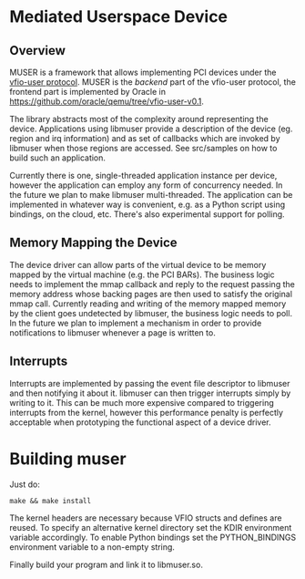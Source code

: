 Mediated Userspace Device
=========================

Overview
--------

MUSER is a framework that allows implementing PCI devices under the [vfio-user
protocol](https://lists.gnu.org/archive/html/qemu-devel/2020-11/msg02458.html).
MUSER is the _backend_ part of the vfio-user protocol, the frontend part is
implemented by Oracle in https://github.com/oracle/qemu/tree/vfio-user-v0.1.

The library abstracts most of the complexity around representing the device.
Applications using libmuser provide a description of the device (eg. region and
irq information) and as set of callbacks which are invoked by libmuser when
those regions are accessed. See src/samples on how to build such an
application.

Currently there is one, single-threaded application instance per device,
however the application can employ any form of concurrency needed. In the
future we plan to make libmuser multi-threaded. The application can be
implemented in whatever way is convenient, e.g. as a Python script using
bindings, on the cloud, etc. There's also experimental support for polling.


Memory Mapping the Device
-------------------------

The device driver can allow parts of the virtual device to be memory mapped by
the virtual machine (e.g. the PCI BARs). The business logic needs to implement
the mmap callback and reply to the request passing the memory address whose
backing pages are then used to satisfy the original mmap call. Currently
reading and writing of the memory mapped memory by the client goes undetected
by libmuser, the business logic needs to poll. In the future we plan to
implement a mechanism in order to provide notifications to libmuser whenever a
page is written to.


Interrupts
----------

Interrupts are implemented by passing the event file descriptor to libmuser
and then notifying it about it. libmuser can then trigger interrupts simply by
writing to it. This can be much more expensive compared to triggering interrupts
from the kernel, however this performance penalty is perfectly acceptable when
prototyping the functional aspect of a device driver.


Building muser
==============

Just do:

	make && make install

The kernel headers are necessary because VFIO structs and defines are reused.
To specify an alternative kernel directory set the KDIR environment variable
accordingly.
To enable Python bindings set the PYTHON_BINDINGS environment variable to a
non-empty string.

Finally build your program and link it to libmuser.so.
